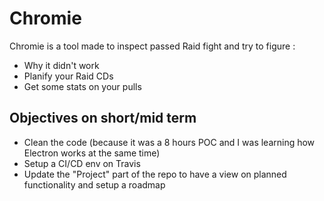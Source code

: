 # Chromie

Chromie is a tool made to inspect passed Raid fight and try to figure :
- Why it didn't work
- Planify your Raid CDs
- Get some stats on your pulls

## Objectives on short/mid term
- Clean the code (because it was a 8 hours POC and I was learning how Electron works at the same time)
- Setup a CI/CD env on Travis
- Update the "Project" part of the repo to have a view on planned functionality and setup a roadmap 